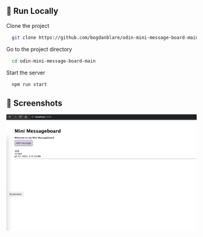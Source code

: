 ## 🚀 Run Locally

Clone the project

```bash
  git clone https://github.com/bogdanblare/odin-mini-message-board-main.git
```

Go to the project directory

```bash
  cd odin-mini-message-board-main
```

Start the server

```bash
  npm run start
```

## 📸 Screenshots

![App Screenshot](https://raw.githubusercontent.com/bogdanblare/odin-mini-message-board-main/main/Screenshot.png)
